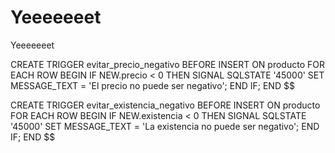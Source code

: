 # Yeeeeeeet
Yeeeeeeet




CREATE TRIGGER evitar_precio_negativo
BEFORE INSERT ON producto
FOR EACH ROW
BEGIN
    IF NEW.precio < 0 THEN
        SIGNAL SQLSTATE '45000' SET MESSAGE_TEXT = 'El precio no puede ser negativo';
    END IF;
END $$


CREATE TRIGGER evitar_existencia_negativo
BEFORE INSERT ON producto
FOR EACH ROW
BEGIN
    IF NEW.existencia < 0 THEN
        SIGNAL SQLSTATE '45000' SET MESSAGE_TEXT = 'La existencia no puede ser negativo';
    END IF;
END $$
